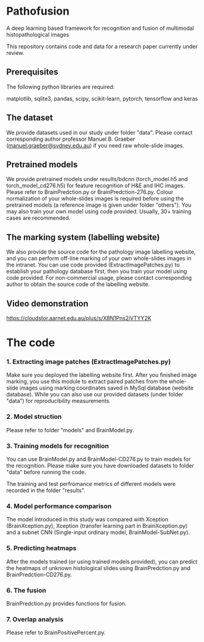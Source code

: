 # Pathofusion
A deep learning based framework for recognition and fusion of multimodal histopathological images

This repository contains code and data for a research paper currently under review.

## Prerequisites
The following python libraries are required:

matplotlib, sqlite3, pandas, scipy, scikit-learn, pytorch, tensorflow and keras


## The dataset
We provide datasets used in our study under folder "data". Please contact corresponding author professor Manuel B. Graeber (manuel.graeber@sydney.edu.au) if you need raw whole-slide images.


## Pretrained models
We provide pretrained models under results/bdcnn (torch_model.h5 and torch_model_cd276.h5) for feature recognition of H&E and IHC images. Please refer to BrainPredction.py or BrainPredction-276.py. Colour normalization of your whole-slides images is required before using the pretrained models (a reference image is given under folder "others"). You may also train your own model using code provided. Usually, 30+ training cases are recommended.

## The marking system (labelling website)
We also provide the source code for the pathology image labelling website, and you can perform off-line marking of your own whole-slides images in the intranet. You can use code provided (ExtractImagePatches.py) to establish your pathology database first, then you train your model using code provided. For non-commercial usage, please contact corresponding author to obtain the source code of the labelling website.

## Video demonstration

https://cloudstor.aarnet.edu.au/plus/s/X8N1Pns2iVTYY2K


# The code

### 1. Extracting image patches (ExtractImagePatches.py)
Make sure you deployed the labelling website first. After you finished image marking, you use this module to extract paired patches from the whole-slide images using marking coordinates saved in MySql database (website database). While you can also use our provided datasets (under folder "data") for reproducibility measurements.

### 2. Model struction
Please refer to folder "models" and BrainModel.py.

### 3. Training models for recognition
You can use BrainModel.py and BrainModel-CD276.py to train models for the recognition. Please make sure you have downloaded datasets to folder "data" before running the code. 

The training and test perfromance metrics of different models were recorded in the folder "results".

### 4. Model performance comparison
The model introduced in this study was compared with Xception (BrainXception.py), Xception (transfer learning part in BrainXception.py) and a subnet CNN (Single-input ordinary model, BrainModel-SubNet.py). 

### 5. Predicting heatmaps
After the models trained (or using trained models provided), you can predict the heatmaps of unknown histological slides using BrainPredction.py and BrainPredction-CD276.py. 

### 6. The fusion
BrainPredction.py provides functions for fusion. 

### 7. Overlap analysis
Please refer to BrainPositivePercent.py.

